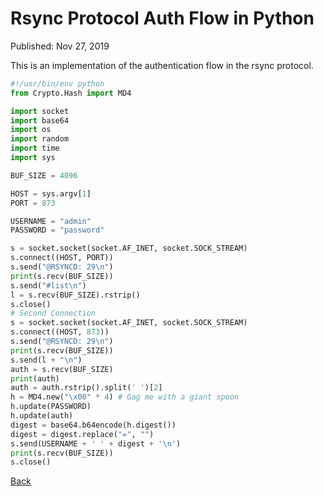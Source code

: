 # Rsync Protocol Auth Flow in Python

Published: Nov 27, 2019

This is an implementation of the authentication flow in the rsync protocol.

```python
#!/usr/bin/env python
from Crypto.Hash import MD4

import socket
import base64
import os
import random
import time
import sys

BUF_SIZE = 4096

HOST = sys.argv[1]
PORT = 873

USERNAME = "admin"
PASSWORD = "password"

s = socket.socket(socket.AF_INET, socket.SOCK_STREAM)
s.connect((HOST, PORT))
s.send("@RSYNCD: 29\n")
print(s.recv(BUF_SIZE))
s.send("#list\n")
l = s.recv(BUF_SIZE).rstrip()
s.close()
# Second Connection
s = socket.socket(socket.AF_INET, socket.SOCK_STREAM)
s.connect((HOST, 873))
s.send("@RSYNCD: 29\n")
print(s.recv(BUF_SIZE))
s.send(l + "\n")
auth = s.recv(BUF_SIZE)
print(auth)
auth = auth.rstrip().split(' ')[2]
h = MD4.new("\x00" * 4) # Gag me with a giant spoon
h.update(PASSWORD)
h.update(auth)
digest = base64.b64encode(h.digest())
digest = digest.replace("=", "")    
s.send(USERNAME + ' ' + digest + '\n')
print(s.recv(BUF_SIZE))
s.close()
```

[Back](https://nstarke.github.io/)
